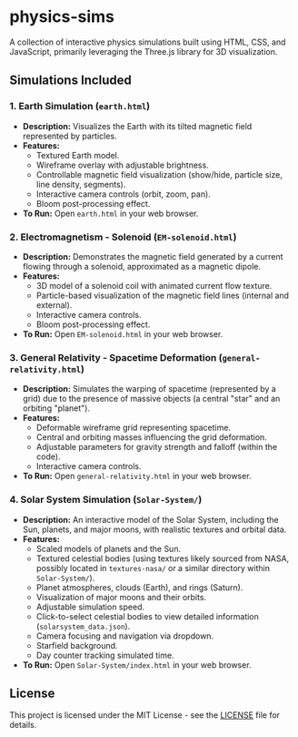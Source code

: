 # physics-sims

  A collection of interactive physics simulations built using HTML, CSS, and JavaScript, primarily leveraging the Three.js library for 3D visualization.

## Simulations Included

### 1. Earth Simulation (`earth.html`)

*   **Description:** Visualizes the Earth with its tilted magnetic field represented by particles.
*   **Features:**
    *   Textured Earth model.
    *   Wireframe overlay with adjustable brightness.
    *   Controllable magnetic field visualization (show/hide, particle size, line density, segments).
    *   Interactive camera controls (orbit, zoom, pan).
    *   Bloom post-processing effect.
*   **To Run:** Open `earth.html` in your web browser.

### 2. Electromagnetism - Solenoid (`EM-solenoid.html`)

*   **Description:** Demonstrates the magnetic field generated by a current flowing through a solenoid, approximated as a magnetic dipole.
*   **Features:**
    *   3D model of a solenoid coil with animated current flow texture.
    *   Particle-based visualization of the magnetic field lines (internal and external).
    *   Interactive camera controls.
    *   Bloom post-processing effect.
*   **To Run:** Open `EM-solenoid.html` in your web browser.

### 3. General Relativity - Spacetime Deformation (`general-relativity.html`)

*   **Description:** Simulates the warping of spacetime (represented by a grid) due to the presence of massive objects (a central "star" and an orbiting "planet").
*   **Features:**
    *   Deformable wireframe grid representing spacetime.
    *   Central and orbiting masses influencing the grid deformation.
    *   Adjustable parameters for gravity strength and falloff (within the code).
    *   Interactive camera controls.
*   **To Run:** Open `general-relativity.html` in your web browser.

### 4. Solar System Simulation (`Solar-System/`)

*   **Description:** An interactive model of the Solar System, including the Sun, planets, and major moons, with realistic textures and orbital data.
*   **Features:**
    *   Scaled models of planets and the Sun.
    *   Textured celestial bodies (using textures likely sourced from NASA, possibly located in `textures-nasa/` or a similar directory within `Solar-System/`).
    *   Planet atmospheres, clouds (Earth), and rings (Saturn).
    *   Visualization of major moons and their orbits.
    *   Adjustable simulation speed.
    *   Click-to-select celestial bodies to view detailed information (`solarsystem_data.json`).
    *   Camera focusing and navigation via dropdown.
    *   Starfield background.
    *   Day counter tracking simulated time.
*   **To Run:** Open `Solar-System/index.html` in your web browser.

## License

This project is licensed under the MIT License - see the [LICENSE](LICENSE) file for details.
 

